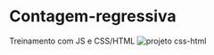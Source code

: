 # Contagem-regressiva
Treinamento com JS e CSS/HTML
![projeto css-html](https://user-images.githubusercontent.com/110636549/193684510-7e8835bd-a8d7-422a-b14f-d6884249cbcc.PNG)
